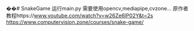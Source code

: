 ��#   S n a k e G a m e 
运行main.py
需要使用opencv,mediapipe,cvzone...
原作者教程https://www.youtube.com/watch?v=w26Ze6lP02Y&t=2s
https://www.computervision.zone/courses/snake-game/
